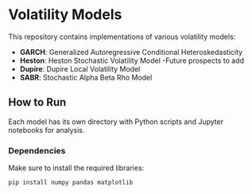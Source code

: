 # Volatility Models

This repository contains implementations of various volatility models:

- **GARCH**: Generalized Autoregressive Conditional Heteroskedasticity
- **Heston**: Heston Stochastic Volatility Model
-Future prospects to add
- **Dupire**: Dupire Local Volatility Model
- **SABR**: Stochastic Alpha Beta Rho Model

## How to Run

Each model has its own directory with Python scripts and Jupyter notebooks for analysis.

### Dependencies

Make sure to install the required libraries:
```bash
pip install numpy pandas matplotlib
